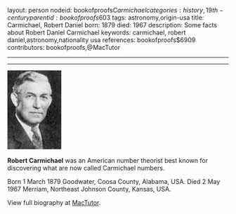 layout: person
nodeid: bookofproofs$Carmichael
categories: history,19th-century
parentid: bookofproofs$603
tags: astronomy,origin-usa
title: Carmichael, Robert Daniel
born: 1879
died: 1967
description: Some facts about Robert Daniel Carmichael
keywords: carmichael, robert daniel,astronomy,nationality usa
references: bookofproofs$6909
contributors: bookofproofs,@MacTutor

---


---

![Carmichael.jpg](https://github.com/bookofproofs/bookofproofs.github.io/blob/main/_sources/_assets/images/portraits/Carmichael.jpg?raw=true)

**Robert Carmichael** was an American number theorist best known for discovering what are now called Carmichael numbers.

Born 1 March 1879 Goodwater, Coosa County, Alabama, USA. Died 2 May 1967 Merriam, Northeast Johnson County, Kansas, USA.


View full biography at [MacTutor](https://mathshistory.st-andrews.ac.uk/Biographies/Carmichael/).